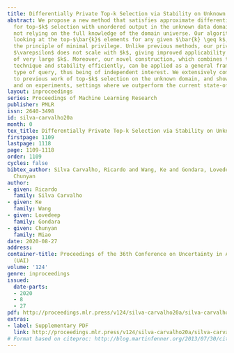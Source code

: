 ```yaml
---
title: Differentially Private Top-k Selection via Stability on Unknown Domain
abstract: We propose a new method that satisfies approximate differential privacy
  for top-$k$ selection with unordered output in the unknown data domain setting,
  not relying on the full knowledge of the domain universe. Our algorithm only requires
  looking at the top-$\bar{k}$ elements for any given $\bar{k} \geq k$, thus, enforcing
  the principle of minimal privilege. Unlike previous methods, our privacy parameter
  $\varepsilon$ does not scale with $k$, giving improved applicability for scenarios
  of very large $k$. Moreover, our novel construction, which combines the sparse vector
  technique and stability efficiently, can be applied as a general framework to any
  type of query, thus being of independent interest. We extensively compare our algorithm
  to previous work of top-$k$ selection on the unknown domain, and show, both analytically
  and on experiments, settings where we outperform the current state-of-the-art.
layout: inproceedings
series: Proceedings of Machine Learning Research
publisher: PMLR
issn: 2640-3498
id: silva-carvalho20a
month: 0
tex_title: Differentially Private Top-k Selection via Stability on Unknown Domain
firstpage: 1109
lastpage: 1118
page: 1109-1118
order: 1109
cycles: false
bibtex_author: Silva Carvalho, Ricardo and Wang, Ke and Gondara, Lovedeep and Miao,
  Chunyan
author:
- given: Ricardo
  family: Silva Carvalho
- given: Ke
  family: Wang
- given: Lovedeep
  family: Gondara
- given: Chunyan
  family: Miao
date: 2020-08-27
address: 
container-title: Proceedings of the 36th Conference on Uncertainty in Artificial Intelligence
  (UAI)
volume: '124'
genre: inproceedings
issued:
  date-parts:
  - 2020
  - 8
  - 27
pdf: http://proceedings.mlr.press/v124/silva-carvalho20a/silva-carvalho20a.pdf
extras:
- label: Supplementary PDF
  link: http://proceedings.mlr.press/v124/silva-carvalho20a/silva-carvalho20a-supp.pdf
# Format based on citeproc: http://blog.martinfenner.org/2013/07/30/citeproc-yaml-for-bibliographies/
---
```

